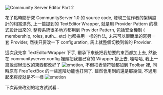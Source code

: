 ![Community Server Editor Part 2](/images/2005-03-20-modify-community-server-blog-editor-part-ii/cs_editor_part2.jpg)

花了點時間研究 CommunityServer 1.0 的 source code, 發現三位作者的架構設計的相當漂亮, 上一篇提到的 TextEditor Wrapper, 就是用 Provider Pattern 的樣式設計出來的. 整套系統很多地方都用到 Provider Pattern, 包括安全機制 ( membership, roles, auth... etc) 也都採用一樣的作法, 未來可以很簡單的寫另一套 Provider, 然後只要改一下 configuration, 馬上就整個切換到新的 Provider.

這次我先拿 TextEditorWrapper 下手, 繼承下來後把我想要的東西都加上去, 然後在 communityserver.config 裡頭把我自己寫的 Wrapper 掛上去, 哇哈哈, 我上一篇說沒辦法改的東西都改好了 ![emotion](/images/2005-03-20-modify-community-server-blog-editor-part-ii/emotion-11.gif), 不但把表情符號都加到 Toolbar 裡, 同時原有 FreeTextBox 的一些進階功能也打開了. 雖然會用到的還是那幾個, 不過用起來爽度就是不一樣 ![emotion](/images/2005-03-20-modify-community-server-blog-editor-part-ii/emotion-2.gif)

下次再來改別的地方試試看..